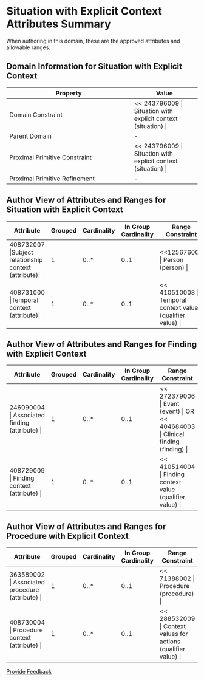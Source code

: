 # Situation with Explicit Context Attributes Summary

When authoring in this domain, these are the approved attributes and allowable ranges.

## Domain Information for Situation with Explicit Context

<table><thead><tr><th width="312.8411865234375">Property</th><th>Value</th></tr></thead><tbody><tr><td>Domain Constraint</td><td>&#x3C;&#x3C; 243796009 | Situation with explicit context (situation) |</td></tr><tr><td>Parent Domain</td><td>-</td></tr><tr><td>Proximal Primitive Constraint</td><td>&#x3C;&#x3C; 243796009 | Situation with explicit context (situation) |</td></tr><tr><td>Proximal Primitive Refinement</td><td>-</td></tr></tbody></table>

## Author View of Attributes and Ranges for Situation with Explicit Context

<table><thead><tr><th width="335.01556396484375">Attribute</th><th width="104.67694091796875">Grouped</th><th width="119.3323974609375">Cardinality</th><th width="175.4696044921875">In Group Cardinality</th><th width="303.2647705078125">Range Constraint</th></tr></thead><tbody><tr><td>408732007 |Subject relationship context (attribute)|</td><td>1</td><td>0..*</td><td>0..1</td><td>&#x3C;&#x3C;125676002 | Person (person) |</td></tr><tr><td>408731000 |Temporal context (attribute)|</td><td>1</td><td>0..*</td><td>0..1</td><td>&#x3C;&#x3C; 410510008 | Temporal context value (qualifier value) |</td></tr></tbody></table>

## Author View of Attributes and Ranges for Finding with Explicit Context

<table><thead><tr><th width="293.713623046875">Attribute</th><th width="106.09033203125">Grouped</th><th width="120.2135009765625">Cardinality</th><th width="175.560791015625">In Group Cardinality</th><th width="263.5164794921875">Range Constraint</th></tr></thead><tbody><tr><td>246090004 | Associated finding (attribute) |</td><td>1</td><td>0..*</td><td>0..1</td><td>&#x3C;&#x3C; 272379006 | Event (event) | OR &#x3C;&#x3C; 404684003 | Clinical finding (finding) |</td></tr><tr><td>408729009 | Finding context (attribute) |</td><td>1</td><td>0..*</td><td>0..1</td><td>&#x3C;&#x3C; 410514004 | Finding context value (qualifier value) |</td></tr></tbody></table>

## Author View of Attributes and Ranges for Procedure with Explicit Context

<table><thead><tr><th width="159.8984375">Attribute</th><th width="111.6649169921875">Grouped</th><th width="119.69091796875">Cardinality</th><th width="177.25">In Group Cardinality</th><th>Range Constraint</th></tr></thead><tbody><tr><td>363589002 | Associated procedure (attribute) |</td><td>1</td><td>0..*</td><td>0..1</td><td>&#x3C;&#x3C; 71388002 | Procedure (procedure) |</td></tr><tr><td>408730004 | Procedure context (attribute) |</td><td>1</td><td>0..*</td><td>0..1</td><td>&#x3C;&#x3C; 288532009 | Context values for actions (qualifier value) |</td></tr></tbody></table>






<a href="https://docs.google.com/forms/d/e/1FAIpQLScTmbZIf0UEQwYDkY27EEWBkaiYkHSbR0_9DmFrMLXoQLyL7Q/viewform?usp=pp_url&entry.1767247133=SCT+Editorial+Guide&entry.670899847=Situation%20with%20Explicit%20Context%20Attributes%20Summary" class="button primary">Provide Feedback</a>
